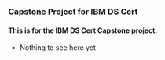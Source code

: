 ### Capstone Project for IBM DS Cert

#### This is for the IBM DS Cert Capstone project.


- Nothing to see here yet
